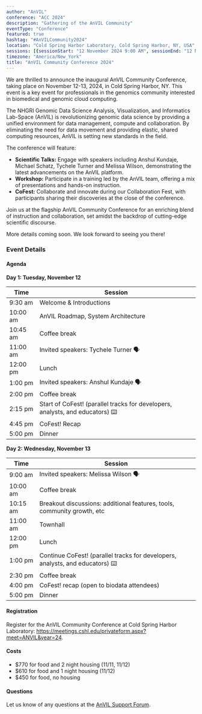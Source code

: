 ```yaml
---
author: "AnVIL"
conference: "ACC 2024"
description: "Gathering of the AnVIL Community"
eventType: "Conference"
featured: true
hashtag: "#AnVILCommunity2024"
location: "Cold Spring Harbor Laboratory, Cold Spring Harbor, NY, USA"
sessions: [{sessionStart: "12 November 2024 9:00 AM", sessionEnd: "12 November 2024 5:00 PM"}, {sessionStart: "13 November 2024 9:00 AM", sessionEnd: "13 November 2024 5:00 PM"}]
timezone: "America/New_York"
title: "AnVIL Community Conference 2024"
---
```


<event-hero></event-hero>

We are thrilled to announce the inaugural AnVIL Community Conference, taking place on November 12-13, 2024, in Cold Spring Harbor, NY. This event is a key event for professionals in the genomics community interested in biomedical and genomic cloud computing.

The NHGRI Genomic Data Science Analysis, Visualization, and Informatics Lab-Space (AnVIL) is revolutionizing genomic data science by providing a unified environment for data management, compute and collaboration. By eliminating the need for data movement and providing elastic, shared computing resources, AnVIL is setting new standards in the field.

The conference will feature:

- **Scientific Talks:** Engage with speakers including Anshul Kundaje, Michael Schatz, Tychele Turner and Melissa Wilson, demonstrating the latest advancements on the AnVIL platform.
- **Workshop:** Participate in a training led by the AnVIL team, offering a mix of presentations and hands-on instruction.
- **CoFest:** Collaborate and innovate during our Collaboration Fest, with participants sharing their discoveries at the close of the conference.

Join us at the flagship AnVIL Community Conference for an enriching blend of instruction and collaboration, set amidst the backdrop of cutting-edge scientific discourse.

More details coming soon. We look forward to seeing you there!

### Event Details

#### Agenda

**Day 1: Tuesday, November 12**

| Time | Session | 
| ---- | ---- | 
| 9:30 am	| Welcome & Introductions | 
| 10:00 am	| AnVIL Roadmap, System Architecture | 
| 10:45 am	| Coffee break | 
| 11:00 am	| Invited speakers: Tychele Turner 🗣️ | 
| 12:00 pm | Lunch | 
| 1:00 pm	| Invited speakers: Anshul Kundaje 🗣 | 
| 2:00 pm	| Coffee break | 
| 2:15 pm	| Start of CoFest! (parallel tracks for developers, analysts, and educators) ⌨️ | 
| 4:45 pm	| CoFest! Recap | 
| 5:00 pm |	Dinner | 

**Day 2: Wednesday, November 13**

| Time | Session | 
| ---- | ---- | 
| 9:00 am |	Invited speakers: Melissa Wilson 🗣️ | 
| 10:00 am	| Coffee break | 
| 10:15 am | Breakout discussions: additional features, tools, community growth, etc | 
| 11:00 am	| Townhall | 
| 12:00 pm | Lunch | 
| 1:00 pm	| Continue CoFest! (parallel tracks for developers, analysts, and educators) ⌨️ | 
| 2:30 pm	| Coffee break | 
| 4:00 pm	| CoFest! recap (open to biodata attendees) | 
| 5:00 pm	| Dinner | 

#### Registration

Register for the AnVIL Community Conference at Cold Spring Harbor Laboratory: https://meetings.cshl.edu/privateform.aspx?meet=ANVIL&year=24.

#### Costs

  - $770 for food and 2 night housing (11/11, 11/12)
  - $610 for food and 1 night housing (11/12)
  - $450 for food, no housing

#### Questions

Let us know of any questions at the [AnVIL Support Forum](https://help.anvilproject.org/).
